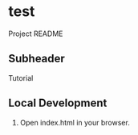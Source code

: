 # test
Project README

## Subheader

Tutorial

## Local Development

1. Open index.html in your browser.
